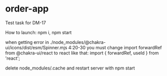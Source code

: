 # order-app

Test task for DM-17

How to launch: npm i, npm start

when getting error in ./node_modules/@chakra-ui/icons/dist/esm/Spinner.mjs 4:20-30
you must change import forwardRef from @chakra-ui/react to react like that:
import { forwardRef, useId } from 'react';

delete node_modules/.cache and restart server with npm start
